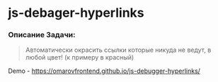 # js-debager-hyperlinks

### Описание Задачи:
> Автоматически окрасить ссылки которые никуда не ведут, в любой цвет! (к примеру в красный)

Demo - https://omarovfrontend.github.io/js-debugger-hyperlinks/